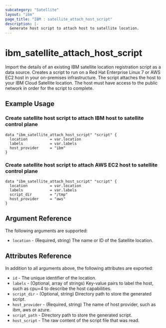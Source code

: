 ```yaml
---
subcategory: "Satellite"
layout: "ibm"
page_title: "IBM : satellite_attach_host_script"
description: |-
  Generate host script to attach host to satellite location.
---
```


# ibm\_satellite_attach_host_script

Import the details of an existing IBM satellite location registration script as a data source. Creates a script to run on a Red Hat Enterprise Linux 7 or AWS EC2 host in your on-premises infrastructure. The script attaches the host to your IBM Cloud Satellite location. The host must have access to the public network in order for the script to complete.

## Example Usage

###  Create satellite host script to attach IBM host to satellite control plane

```hcl
data "ibm_satellite_attach_host_script" "script" {
  location          = var.location
  labels            = var.labels
  host_provider     = "ibm"
}
```

###  Create satellite host script to attach AWS EC2 host to satellite control plane

```hcl
data "ibm_satellite_attach_host_script" "script" {
  location          = var.location
  labels            = var.labels
  script_dir        = "/tmp"
  host_provider     = "aws"
}
```

## Argument Reference

The following arguments are supported:

* `location` - (Required, string) The name or ID of the Satellite location.

## Attributes Reference

In addition to all arguments above, the following attributes are exported:

* `id` - The unique identifier of the location.
* `labels` - (Optional, array of strings) Key-value pairs to label the host, such as cpu=4 to describe the host capabilities.
* `script_dir` - (Optional, string) Directory path to store the generated script.
* `host_provider` - (Required, string) The name of host provider, such as ibm, aws or azure.
* `script_path` -  Directory path to store the generated script.
* `host_script` -  The raw content of the script file that was read.

